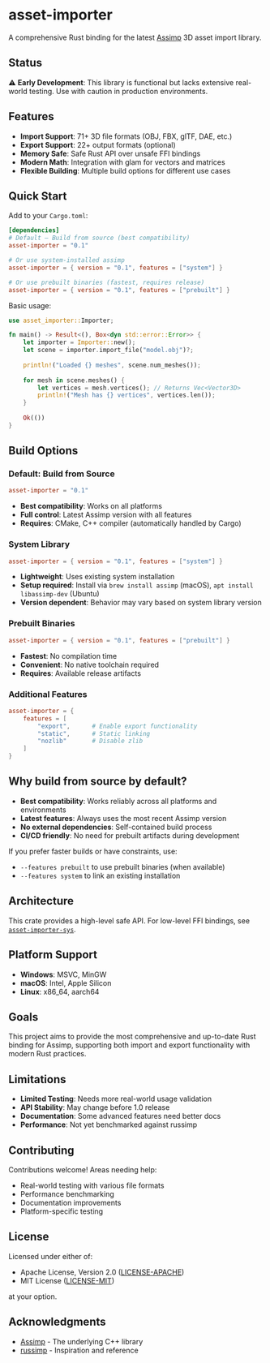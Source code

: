 # asset-importer

A comprehensive Rust binding for the latest [Assimp](https://github.com/assimp/assimp) 3D asset import library.

## Status

⚠️ **Early Development**: This library is functional but lacks extensive real-world testing. Use with caution in production environments.

## Features

- **Import Support**: 71+ 3D file formats (OBJ, FBX, glTF, DAE, etc.)
- **Export Support**: 22+ output formats (optional)
- **Memory Safe**: Safe Rust API over unsafe FFI bindings
- **Modern Math**: Integration with glam for vectors and matrices
- **Flexible Building**: Multiple build options for different use cases

## Quick Start

Add to your `Cargo.toml`:

```toml
[dependencies]
# Default – Build from source (best compatibility)
asset-importer = "0.1"

# Or use system-installed assimp
asset-importer = { version = "0.1", features = ["system"] }

# Or use prebuilt binaries (fastest, requires release)
asset-importer = { version = "0.1", features = ["prebuilt"] }
```

Basic usage:

```rust
use asset_importer::Importer;

fn main() -> Result<(), Box<dyn std::error::Error>> {
    let importer = Importer::new();
    let scene = importer.import_file("model.obj")?;
    
    println!("Loaded {} meshes", scene.num_meshes());
    
    for mesh in scene.meshes() {
        let vertices = mesh.vertices(); // Returns Vec<Vector3D>
        println!("Mesh has {} vertices", vertices.len());
    }
    
    Ok(())
}
```

## Build Options

### Default: Build from Source

```toml
asset-importer = "0.1"
```

- **Best compatibility**: Works on all platforms
- **Full control**: Latest Assimp version with all features
- **Requires**: CMake, C++ compiler (automatically handled by Cargo)

### System Library

```toml
asset-importer = { version = "0.1", features = ["system"] }
```

- **Lightweight**: Uses existing system installation
- **Setup required**: Install via `brew install assimp` (macOS), `apt install libassimp-dev` (Ubuntu)
- **Version dependent**: Behavior may vary based on system library version

### Prebuilt Binaries

```toml
asset-importer = { version = "0.1", features = ["prebuilt"] }
```

- **Fastest**: No compilation time
- **Convenient**: No native toolchain required
- **Requires**: Available release artifacts

### Additional Features

```toml
asset-importer = {
    features = [
        "export",      # Enable export functionality
        "static",      # Static linking
        "nozlib"       # Disable zlib
    ]
}
```

## Why build from source by default?

- **Best compatibility**: Works reliably across all platforms and environments
- **Latest features**: Always uses the most recent Assimp version
- **No external dependencies**: Self-contained build process
- **CI/CD friendly**: No need for prebuilt artifacts during development

If you prefer faster builds or have constraints, use:

- `--features prebuilt` to use prebuilt binaries (when available)
- `--features system` to link an existing installation

## Architecture

This crate provides a high-level safe API. For low-level FFI bindings, see [`asset-importer-sys`](asset-importer-sys/).

## Platform Support

- **Windows**: MSVC, MinGW
- **macOS**: Intel, Apple Silicon  
- **Linux**: x86_64, aarch64

## Goals

This project aims to provide the most comprehensive and up-to-date Rust binding for Assimp, supporting both import and export functionality with modern Rust practices.

## Limitations

- **Limited Testing**: Needs more real-world usage validation
- **API Stability**: May change before 1.0 release
- **Documentation**: Some advanced features need better docs
- **Performance**: Not yet benchmarked against russimp

## Contributing

Contributions welcome! Areas needing help:

- Real-world testing with various file formats
- Performance benchmarking
- Documentation improvements
- Platform-specific testing

## License

Licensed under either of:

- Apache License, Version 2.0 ([LICENSE-APACHE](LICENSE-APACHE))
- MIT License ([LICENSE-MIT](LICENSE-MIT))

at your option.

## Acknowledgments

- [Assimp](https://github.com/assimp/assimp) - The underlying C++ library
- [russimp](https://github.com/jkvargas/russimp) - Inspiration and reference
